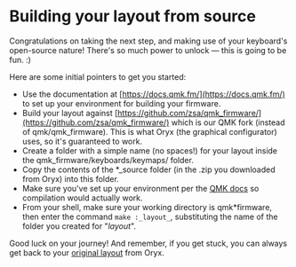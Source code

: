 # Building your layout from source

Congratulations on taking the next step, and making use of your keyboard's open-source nature! There's so much power to unlock — this is going to be fun. :)

Here are some initial pointers to get you started:

- Use the documentation at [https://docs.qmk.fm/](https://docs.qmk.fm/) to set up your environment for building your firmware.
- Build your layout against [https://github.com/zsa/qmk_firmware/](https://github.com/zsa/qmk_firmware/) which is our QMK fork (instead of qmk/qmk_firmware). This is what Oryx (the graphical configurator) uses, so it's guaranteed to work.
- Create a folder with a simple name (no spaces!) for your layout inside the qmk_firmware/keyboards/keymaps/ folder.
- Copy the contents of the \*\_source folder (in the .zip you downloaded from Oryx) into this folder.
- Make sure you've set up your environment per the [QMK docs](https://docs.qmk.fm/#/newbs_getting_started?id=set-up-your-environment) so compilation would actually work.
- From your shell, make sure your working directory is qmk*firmware, then enter the command `make :_layout_`, substituting the name of the folder you created for "_layout_".

Good luck on your journey! And remember, if you get stuck, you can always get back to your [original layout](https://configure.zsa.io/voyager/layouts/qBeLA/dKoMn/0) from Oryx.
